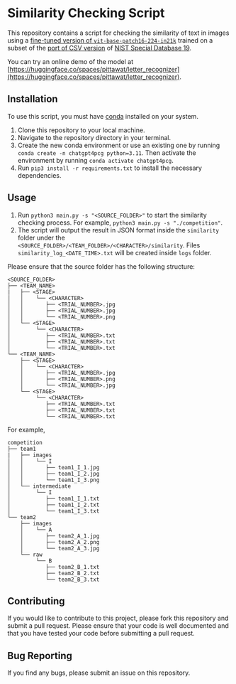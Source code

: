 # Similarity Checking Script

This repository contains a script for checking the similarity of text in images using a [fine-tuned version of `vit-base-patch16-224-in21k`](https://huggingface.co/pittawat/vit-base-letter) trained on a subset of the [port of CSV version](https://www.kaggle.com/datasets/sachinpatel21/az-handwritten-alphabets-in-csv-format) of [NIST Special Database 19](https://huggingface.co/datasets/pittawat/letter_recognition).

You can try an online demo of the model at [https://huggingface.co/spaces/pittawat/letter_recognizer](https://huggingface.co/spaces/pittawat/letter_recognizer).

## Installation

To use this script, you must have <a href="https://docs.conda.io/en/latest/" target="_new">conda</a> installed on your system.

1. Clone this repository to your local machine.
2. Navigate to the repository directory in your terminal.
3. Create the new conda environment or use an existing one by running `conda create -n chatgpt4pcg python=3.11`. Then activate the environment by running `conda activate chatgpt4pcg`.
4. Run `pip3 install -r requirements.txt` to install the necessary dependencies.

## Usage

1. Run `python3 main.py -s "<SOURCE_FOLDER>"` to start the similarity checking process. For example, `python3 main.py -s "./competition"`.
2. The script will output the result in JSON format inside the `similarity` folder under the `<SOURCE_FOLDER>/<TEAM_FOLDER>/<CHARACTER>/similarity`. Files `similarity_log_<DATE_TIME>.txt` will be created inside `logs` folder.

Please ensure that the source folder has the following structure:

```
<SOURCE_FOLDER>
├── <TEAM_NAME>
|   ├── <STAGE>
│   │    └── <CHARACTER>
│   │       ├── <TRIAL_NUMBER>.jpg
│   │       ├── <TRIAL_NUMBER>.jpg
│   │       └── <TRIAL_NUMBER>.png
│   └── <STAGE>
│        └── <CHARACTER>
│           ├── <TRIAL_NUMBER>.txt
│           ├── <TRIAL_NUMBER>.txt
│           └── <TRIAL_NUMBER>.txt
└── <TEAM_NAME>
    ├── <STAGE>
    │    └── <CHARACTER>
    │       ├── <TRIAL_NUMBER>.jpg
    │       ├── <TRIAL_NUMBER>.png
    │       └── <TRIAL_NUMBER>.jpg
    └── <STAGE>
         └── <CHARACTER>
            ├── <TRIAL_NUMBER>.txt
            ├── <TRIAL_NUMBER>.txt
            └── <TRIAL_NUMBER>.txt
```

For example,

```
competition
├── team1
|   ├── images
│   │    └── I
│   │       ├── team1_I_1.jpg
│   │       ├── team1_I_2.jpg
│   │       └── team1_I_3.png
│   └── intermediate
│        └── I
│           ├── team1_I_1.txt
│           ├── team1_I_2.txt
│           └── team1_I_3.txt
└── team2
    ├── images
    │    └── A
    │       ├── team2_A_1.jpg
    │       ├── team2_A_2.png
    │       └── team2_A_3.jpg
    └── raw
         └── B
            ├── team2_B_1.txt
            ├── team2_B_2.txt
            └── team2_B_3.txt
```

## Contributing

If you would like to contribute to this project, please fork this repository and submit a pull request. Please ensure that your code is well documented and that you have tested your code before submitting a pull request.

## Bug Reporting

If you find any bugs, please submit an issue on this repository.